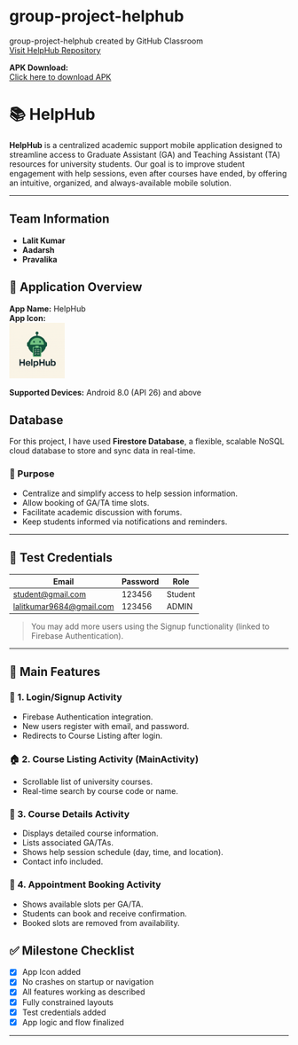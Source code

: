# group-project-helphub
group-project-helphub created by GitHub Classroom  
[Visit HelpHub Repository](https://github.com/0-lalit/HelpHub.git)

**APK Download:**  
 [Click here to download APK](https://github.com/44-644/group-project-helphub/releases/tag/v1.0)

# 📚 HelpHub

**HelpHub** is a centralized academic support mobile application designed to streamline access to Graduate Assistant (GA) and Teaching Assistant (TA) resources for university students. Our goal is to improve student engagement with help sessions, even after courses have ended, by offering an intuitive, organized, and always-available mobile solution.

---

## Team Information
- **Lalit Kumar**
- **Aadarsh**
- **Pravalika**
  
## 🚀 Application Overview

**App Name:** HelpHub  
**App Icon:**  
<img src="logo.png" alt="App Icon" width="100"/>


**Supported Devices:** Android 8.0 (API 26) and above  
## Database

For this project, I have used **Firestore Database**, a flexible, scalable NoSQL cloud database to store and sync data in real-time.


### 🎯 Purpose
- Centralize and simplify access to help session information.
- Allow booking of GA/TA time slots.
- Facilitate academic discussion with forums.
- Keep students informed via notifications and reminders.

---

## 🧪 Test Credentials

| **Email** | **Password** | **Role** |
|-----------|--------------|----------|
| student@gmail.com | 123456 | Student |
| lalitkumar9684@gmail.com | 123456 | ADMIN |

> You may add more users using the Signup functionality (linked to Firebase Authentication).

---

## 📱 Main Features

### 🔐 1. Login/Signup Activity
- Firebase Authentication integration.
- New users register with email, and password.
- Redirects to Course Listing after login.

### 🏠 2. Course Listing Activity (MainActivity)
- Scrollable list of university courses.
- Real-time search by course code or name.

### 📘 3. Course Details Activity
- Displays detailed course information.
- Lists associated GA/TAs.
- Shows help session schedule (day, time, and location).
- Contact info included.

### 📅 4. Appointment Booking Activity
- Shows available slots per GA/TA.
- Students can book and receive confirmation.
- Booked slots are removed from availability.

## ✅ Milestone Checklist

- [x] App Icon added  
- [x] No crashes on startup or navigation    
- [x] All features working as described  
- [x] Fully constrained layouts  
- [x] Test credentials added   
- [x] App logic and flow finalized

---
